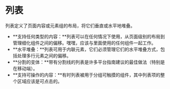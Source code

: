 # 列表

列表定义了页面内容或元素组的布局，将它们垂直或水平地堆叠。

- **支持任何类型的内容：**列表可以在任何情况下使用，从页面级别的布局到管理细化组件之间的偏移。嘿嘿，应该与里面使用的任何组件一起工作。
- **水平堆叠：**列表可用于内联元素，它们必须管理它们的水平堆叠方式，包括处理多行元素之间的偏移。
- **分割的变体：**带有分割线的列表是许多平台指南建议的最佳做法（特别是在移动端）。
- **支持可操作的内容：**有时列表被用于分组可触摸的组件，其中列表项的整个区域应该是可点击的。
